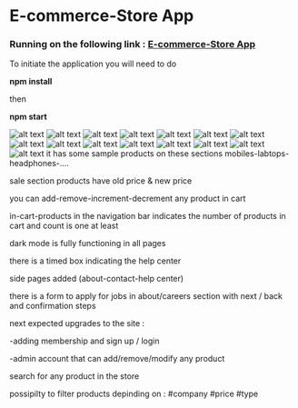 # E-commerce-Store App

### Running on the following link : [E-commerce-Store App](https://e-store-z.web.app/)
To initiate the application you will need to do 

**npm install**

then

 **npm start** 

![alt text](https://i.ibb.co/t43txsH/Screenshot-1.png)
![alt text](https://i.ibb.co/bsLzR5L/Screenshot-2.png)
![alt text](https://i.ibb.co/PMYh2G0/Screenshot-3.png)
![alt text](https://i.ibb.co/J2c0bNf/Screenshot-4.png)
![alt text](https://i.ibb.co/hLs30TS/Screenshot-5.png)
![alt text](https://i.ibb.co/xSQPVng/Screenshot-6.png)
![alt text](https://i.ibb.co/0KR1nNM/Screenshot-7.png)
![alt text](https://i.ibb.co/YZsRfj7/Screenshot-8.png)
![alt text](https://i.ibb.co/pwqmRWt/Screenshot-9.png)
![alt text](https://i.ibb.co/JKPzT2q/Screenshot-11.png)
![alt text](https://i.ibb.co/W2mc3J1/Screenshot-10.png)
![alt text](https://i.ibb.co/TtcvvpB/Screenshot-11.png)
![alt text](https://i.ibb.co/NFhHTyV/Screenshot-12.png)
![alt text](https://i.ibb.co/B3XDC9c/Screenshot-13.png)
![alt text](https://i.ibb.co/09rGf6B/Screenshot-14.png)
it has some sample products on these sections mobiles-labtops-headphones-....

sale section products have old price & new price

you can add-remove-increment-decrement any product in cart

in-cart-products in the navigation bar indicates the number of products in cart and count is one at least

dark mode is fully functioning in all pages

there is a timed box indicating the help center

side pages added (about-contact-help center)

there is a form to apply for jobs in about/careers section with next / back and confirmation steps

next expected upgrades to the site :

-adding membership and sign up / login

-admin account that can add/remove/modify any product

search for any product in the store

possipilty to filter products depinding on : #company #price #type

